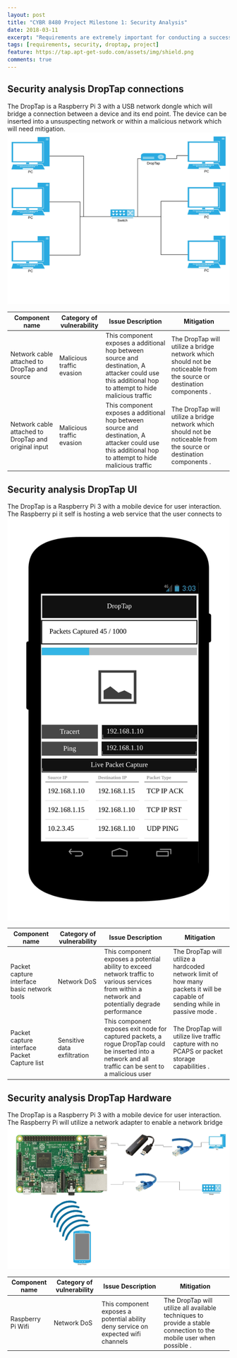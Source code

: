 ```yaml
---
layout: post
title: "CYBR 8480 Project Milestone 1: Security Analysis"
date: 2018-03-11
excerpt: "Requirements are extremely important for conducting a successful project. these are the application requirements for the DropTap."
tags: [requirements, security, droptap, project]
feature: https://tap.apt-get-sudo.com/assets/img/shield.png
comments: true
---
```


## Security analysis DropTap connections
The DropTap is a Raspberry Pi 3 with a USB network dongle which will bridge a connection between a device and its end point. The device can be inserted into a unsuspecting network or within a malicious network which will need mitigation.
![Overall DropTap Overview ](/assets/img/DropTapImages/DropTap1.jpeg)

| Component name | Category of vulnerability | Issue Description | Mitigation |
|----------------|---------------------------|-------------------|------------|
| Network cable attached to DropTap and source | Malicious traffic evasion | This component exposes a additional hop between source and destination, A attacker could use this additional hop to attempt to hide malicious traffic | The DropTap will utilize a bridge network which should not be noticeable from the source or destination components .|
| Network cable attached to DropTap and original input | Malicious traffic evasion | This component exposes a additional hop between source and destination, A attacker could use this additional hop to attempt to hide malicious traffic | The DropTap will utilize a bridge network which should not be noticeable from the source or destination components .|


## Security analysis DropTap UI
The DropTap is a Raspberry Pi 3 with a mobile device for user interaction. The Raspberry pi it self is hosting a web service that the user connects to
![Overall DropTap UI Concept ](/assets/img/DropTapImages/DropTap2.jpeg)

| Component name | Category of vulnerability | Issue Description | Mitigation |
|----------------|---------------------------|-------------------|------------|
| Packet capture interface basic network tools | Network DoS | This component exposes a potential ability to exceed network traffic to various services from within a network and potentially degrade performance  | The DropTap will utilize a hardcoded network limit of how many packets it will be capable of sending while in passive mode .|
| Packet capture interface Packet Capture list | Sensitive data exfiltration | This component exposes exit node for captured packets, a rogue DropTap could be inserted into a network and all traffic can be sent to a malicious user | The DropTap will utilize live traffic capture with no PCAPS or packet storage capabilities  .|


## Security analysis DropTap Hardware
The DropTap is a Raspberry Pi 3 with a mobile device for user interaction. The Raspberry Pi will utilize a network adapter to enable a network bridge
![Overall DropTap Hardware Concept ](/assets/img/DropTapImages/DropTap3.jpeg)

| Component name | Category of vulnerability | Issue Description | Mitigation |
|----------------|---------------------------|-------------------|------------|
| Raspberry Pi Wifi | Network DoS | This component exposes a potential ability deny service on expected wifi channels  | The DropTap will utilize all available techniques to provide a stable connection to the mobile user when possible .|
